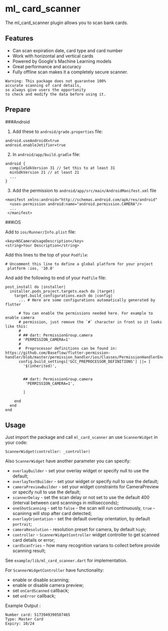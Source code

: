 # ml_ card_scanner

The ml_card_scanner plugin allows you to scan bank cards.
## Features

- Can scan expiration date, card type and card number 
- Work with horizontal and vertical cards
- Powered by Google's Machine Learning models
- Great performance and accuracy
- Fully offline scan makes it a completely secure scanner.

```
Warning: This package does not guarantee 100% 
accurate scanning of card details, 
so always give users the opportunity 
to check and modify the data before using it.
```		

## Prepare

###Android

1. Add these to `android/grade.properties` file:

```
android.useAndroidX=true
android.enableJetifier=true
```

2. In `android/app/build.gradle` file:

```
android {
  compileSdkVersion 31 // Set this to at least 31
  minSdkVersion 21 // at least 21
  ...
}
```
3. Add the permission to `android/app/src/main/AndroidManifest.xml` file

```
<manifest xmlns:android="http://schemas.android.com/apk/res/android"
  <uses-permission android:name="android.permission.CAMERA"/> 
  ...
 </manifest>
```


###iOS

Add to `ios/Runner/Info.plist` file:


```
<key>NSCameraUsageDescription</key>
<string>Your Description</string>
```


Add this lines to the top of your `Podfile`:

```
# Uncomment this line to define a global platform for your project
 platform :ios, '10.0'
```

And add the following to end of your `Podfile` file:

```
post_install do |installer|
  installer.pods_project.targets.each do |target|
    target.build_configurations.each do |config|
      ... # Here are some configurations automatically generated by flutter

      # You can enable the permissions needed here. For example to enable camera
      # permission, just remove the `#` character in front so it looks like this:
      #
      # ## dart: PermissionGroup.camera
      # 'PERMISSION_CAMERA=1'
      #
      #  Preprocessor definitions can be found in: https://github.com/Baseflow/flutter-permission-handler/blob/master/permission_handler/ios/Classes/PermissionHandlerEnums.h
      config.build_settings['GCC_PREPROCESSOR_DEFINITIONS'] ||= [
        '$(inherited)',

       
        ## dart: PermissionGroup.camera
         'PERMISSION_CAMERA=1',

        ]

    end
  end
end
```

## Usage

Just import the package and call `ml_card_scanner` an use `ScannerWidget` in your code:

```
ScannerWidget(controller: _controller)
```

Also `ScannerWidget` have another parameter you can specify:

 - `overlayBuilder` - set your overlay widget or specify null to use the default;
 - `overlayTextBuilder` - set your widget or specify null to use the default;
 - `cameraPreviewBuilder` - set your widget constraints for CameraPreview or specify null to use the default;
 - `scannerDelay` - set the scan delay or not set to use the default 400 (interval between card scannings in millisecconds);
 - `oneShotScanning` - set to `false` -  the scan will run continuously, `true` -scaninng will stop after card detected;
 - `overlayOrientation` - set the default overlay orientation, by default `portrait`;
 - `cameraResolution` - resolution preset for camera, by default `high`;
 - `controller` - `ScannerWidgetController` widget controller to get scanned card details or error;
 - `cardScanTries` - how many recognition varians to collect before provide scanning result;

See `example/lib/ml_card_scanner.dart` for implementation.

For `ScannerWidgetController` have functionality:

 - enable or disable scanning;
 - enable or disable camera preview;
 - set `onCardScanned` callback;
 - set `onError` callback;


Example Output :

```
Number card: 5173949390587465
Type: Master Card
Expiry: 10/24
```
